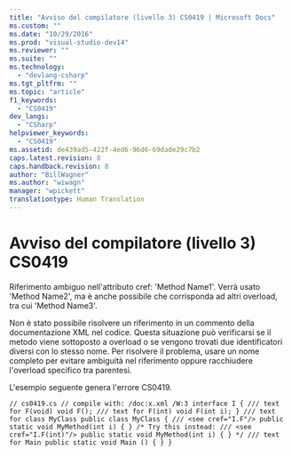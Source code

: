 ```yaml
---
title: "Avviso del compilatore (livello 3) CS0419 | Microsoft Docs"
ms.custom: ""
ms.date: "10/29/2016"
ms.prod: "visual-studio-dev14"
ms.reviewer: ""
ms.suite: ""
ms.technology: 
  - "devlang-csharp"
ms.tgt_pltfrm: ""
ms.topic: "article"
f1_keywords: 
  - "CS0419"
dev_langs: 
  - "CSharp"
helpviewer_keywords: 
  - "CS0419"
ms.assetid: de439ad5-422f-4ed6-96d6-69dade29c7b2
caps.latest.revision: 8
caps.handback.revision: 8
author: "BillWagner"
ms.author: "wiwagn"
manager: "wpickett"
translationtype: Human Translation
---
```

# Avviso del compilatore (livello 3) CS0419
Riferimento ambiguo nell'attributo cref: 'Method Name1'.  Verrà usato 'Method Name2', ma è anche possibile che corrisponda ad altri overload, tra cui 'Method Name3'.  
  
 Non è stato possibile risolvere un riferimento in un commento della documentazione XML nel codice. Questa situazione può verificarsi se il metodo viene sottoposto a overload o se vengono trovati due identificatori diversi con lo stesso nome. Per risolvere il problema, usare un nome completo per evitare ambiguità nel riferimento oppure racchiudere l'overload specifico tra parentesi.  
  
 L'esempio seguente genera l'errore CS0419.  
  
```  
// cs0419.cs // compile with: /doc:x.xml /W:3 interface I { /// text for F(void) void F(); /// text for F(int) void F(int i); } /// text for class MyClass public class MyClass { /// <see cref="I.F"/> public static void MyMethod(int i) { } /* Try this instead: /// <see cref="I.F(int)"/> public static void MyMethod(int i) { } */ /// text for Main public static void Main () { } }  
```